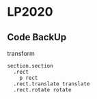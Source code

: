 # LP2020

## Code BackUp

transform

```pug
section.section
  .rect
    p rect
  .rect.translate translate
  .rect.rotate rotate
```